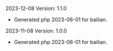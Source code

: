 2023-12-08 Version: 1.1.0
- Generated php 2023-06-01 for bailian.

2023-11-08 Version: 1.0.0
- Generated php 2023-06-01 for bailian.

